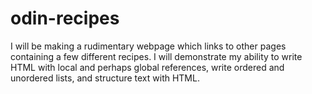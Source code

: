 # odin-recipes
I will be making a rudimentary webpage which links to other pages containing a few different recipes. I will demonstrate my ability to write HTML with local and perhaps global references, write ordered and unordered lists, and structure text with HTML.